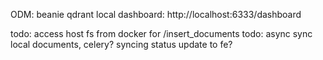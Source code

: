 ODM: beanie
qdrant local dashboard: http://localhost:6333/dashboard

todo: access host fs from docker for /insert_documents
todo: async sync local documents, celery? syncing status update to fe?
